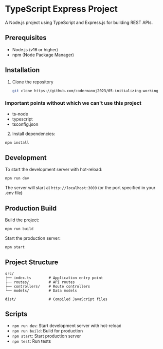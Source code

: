 # TypeScript Express Project

A Node.js project using TypeScript and Express.js for building REST APIs.

## Prerequisites

- Node.js (v16 or higher)
- npm (Node Package Manager)

## Installation

1. Clone the repository
   ```bash
   git clone https://github.com/codermanoj2023/05-initializing-working-typescript-nodejs-project.git
   ```

### Important points without which we can't use this project
- ts-node
- typescript
- tsconfig.json

2. Install dependencies:
```bash
npm install
```

## Development

To start the development server with hot-reload:
```bash
npm run dev
```

The server will start at `http://localhost:3000` (or the port specified in your .env file)

## Production Build

Build the project:
```bash
npm run build
```

Start the production server:
```bash
npm start
```

## Project Structure

```
src/
├── index.ts        # Application entry point
├── routes/         # API routes
├── controllers/    # Route controllers
└── models/         # Data models

dist/               # Compiled JavaScript files
```

## Scripts

- `npm run dev`: Start development server with hot-reload
- `npm run build`: Build for production
- `npm start`: Start production server
- `npm test`: Run tests
